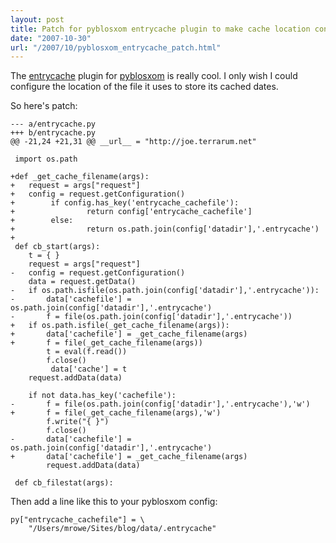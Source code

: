 ```yaml
---
layout: post
title: Patch for pyblosxom entrycache plugin to make cache location configurable
date: "2007-10-30"
url: "/2007/10/pyblosxom_entrycache_patch.html"
---
```


The [entrycache][1] plugin for [pyblosxom][2] is really cool. I only
wish I could configure the location of the file it uses to store its
cached dates.

[1]: http://joe.terrarum.net/projects.html
[2]: http://pyblosxom.sourceforge.net/

So here's patch:

    --- a/entrycache.py
    +++ b/entrycache.py
    @@ -21,24 +21,31 @@ __url__ = "http://joe.terrarum.net"
     
     import os.path
     
    +def _get_cache_filename(args):
    +   request = args["request"]
    +   config = request.getConfiguration()
    +        if config.has_key('entrycache_cachefile'):
    +                return config['entrycache_cachefile']
    +        else:
    +                return os.path.join(config['datadir'],'.entrycache')
    +
     def cb_start(args):
        t = { }
        request = args["request"]
    -   config = request.getConfiguration()
        data = request.getData()
    -   if os.path.isfile(os.path.join(config['datadir'],'.entrycache')):
    -       data['cachefile'] = os.path.join(config['datadir'],'.entrycache')
    -       f = file(os.path.join(config['datadir'],'.entrycache'))
    +   if os.path.isfile(_get_cache_filename(args)):
    +       data['cachefile'] = _get_cache_filename(args)
    +       f = file(_get_cache_filename(args))
            t = eval(f.read())
            f.close()
             data['cache'] = t
        request.addData(data)
     
        if not data.has_key('cachefile'):
    -       f = file(os.path.join(config['datadir'],'.entrycache'),'w')
    +       f = file(_get_cache_filename(args),'w')
            f.write("{ }")
            f.close()
    -       data['cachefile'] = os.path.join(config['datadir'],'.entrycache')
    +       data['cachefile'] = _get_cache_filename(args)
            request.addData(data)
     
     def cb_filestat(args):

Then add a line like this to your pyblosxom config:

    py["entrycache_cachefile"] = \
        "/Users/mrowe/Sites/blog/data/.entrycache"
